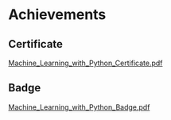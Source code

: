 

# Achievements
## Certificate
[Machine_Learning_with_Python_Certificate.pdf](https://prod-files-secure.s3.us-west-2.amazonaws.com/03e82b26-cccb-4906-bb56-adabcbdc0655/0f35a87e-0c16-48ac-af62-4e4cc34c6a19/Machine_Learning_with_Python_Certificate.pdf?X-Amz-Algorithm=AWS4-HMAC-SHA256&X-Amz-Content-Sha256=UNSIGNED-PAYLOAD&X-Amz-Credential=ASIAZI2LB4666PSKUIXB%2F20250205%2Fus-west-2%2Fs3%2Faws4_request&X-Amz-Date=20250205T211407Z&X-Amz-Expires=3600&X-Amz-Security-Token=IQoJb3JpZ2luX2VjEDIaCXVzLXdlc3QtMiJHMEUCIBZwSBdu4O5YRcCAuuD2Tgrd%2BGbNu0Zu%2FXiqcBoYfwAuAiEAzcidKA7fWU%2FP4RoBNFXuDdYlFDrp9Tn5DZNmVylGk8Mq%2FwMIShAAGgw2Mzc0MjMxODM4MDUiDEreoknrNe1NKADtCCrcAz8r7phiq%2BTvQQZN7%2B1oghjvhg0Q%2Fc6td73eswf4d3GgSLwkyqWB1OmZdAo081YzVjA%2F%2BumJ%2FxBxC2EmiaVDNC1FF4yJ4Md9eNiX4DDWOQGfjNZjaGO2GwjOsyZoQSEWcoZVrTs1ojmbJZSUsDL3Om%2FuuQYKZ0xa2E2isDBgYz36FtB7MAhodEQtCUIz8btxszuyhEi3huplBEcZ6LTPHZxH6jRudYl4sO73trHsaFyDx%2BGE8U4X8JgMCYWxF%2FeuXgBpjtbHdjTasVcRxdsJzqHPulrumysvb0CxB6y%2FRxTt4OJ5hb3o8VNxqlx03UN6PWs%2BS%2Fw%2F9xoL%2Fdtism2dYo8ZwYJ%2FKhzH3F4jEU0z5y8cR3czMBkqlwES4%2F0s5NfPOXVqzR%2Fj8LcdPuVEQgrOiPB7U8GicSSuZLFeQcuNYLHDUCw0v3vL70X%2FHD9m7vAd%2FCf7wZBzNaFv89YEdVknsicXiDizzAE59zXwl6tPz8B%2FLx0tgLFgSd0Oya8Ep1dJ1Sgoghp509NmYPpO3CFvlNyf4aJd9qNrYtdn%2FwVAIaQ5TJvQEDv6fxQ%2F6lU90e4ejoWniAAHucG6TbC8ayN%2FSx2YVcIamLC6mcNbZeqbKr13OeNJn7OYzL962%2FrXMPq6jr0GOqUBIhGkXVuz23WJaMRpw%2BafDJtWBoMb90NLmc3a3FGX52ouLjHnSWxawDesjsIQXJFm41tiHsvjKiNEASrg6iquL4vbBwYrItZlEqUCNeqsOuwto99MZEIq9pg26EoGdO3xKoMeQP2hTgbcxSjOJYbEB5SJ0xwG9sob%2FkynF%2Bly0%2B7e8R%2F2X9U3PyAmnrvqFnIQhePiZGabQI7YXxb8bSJHCJLZxdD7&X-Amz-Signature=3a0ff6c24ceadce05f2de93b0736e419c6b9afeebeb4dda351ac2c77d3e9a9f3&X-Amz-SignedHeaders=host&x-id=GetObject)
## Badge
[Machine_Learning_with_Python_Badge.pdf](https://prod-files-secure.s3.us-west-2.amazonaws.com/03e82b26-cccb-4906-bb56-adabcbdc0655/ff622a22-73d6-44e3-9c7b-e89a8e61b7aa/Machine_Learning_with_Python_Badge.pdf?X-Amz-Algorithm=AWS4-HMAC-SHA256&X-Amz-Content-Sha256=UNSIGNED-PAYLOAD&X-Amz-Credential=ASIAZI2LB4666PSKUIXB%2F20250205%2Fus-west-2%2Fs3%2Faws4_request&X-Amz-Date=20250205T211407Z&X-Amz-Expires=3600&X-Amz-Security-Token=IQoJb3JpZ2luX2VjEDIaCXVzLXdlc3QtMiJHMEUCIBZwSBdu4O5YRcCAuuD2Tgrd%2BGbNu0Zu%2FXiqcBoYfwAuAiEAzcidKA7fWU%2FP4RoBNFXuDdYlFDrp9Tn5DZNmVylGk8Mq%2FwMIShAAGgw2Mzc0MjMxODM4MDUiDEreoknrNe1NKADtCCrcAz8r7phiq%2BTvQQZN7%2B1oghjvhg0Q%2Fc6td73eswf4d3GgSLwkyqWB1OmZdAo081YzVjA%2F%2BumJ%2FxBxC2EmiaVDNC1FF4yJ4Md9eNiX4DDWOQGfjNZjaGO2GwjOsyZoQSEWcoZVrTs1ojmbJZSUsDL3Om%2FuuQYKZ0xa2E2isDBgYz36FtB7MAhodEQtCUIz8btxszuyhEi3huplBEcZ6LTPHZxH6jRudYl4sO73trHsaFyDx%2BGE8U4X8JgMCYWxF%2FeuXgBpjtbHdjTasVcRxdsJzqHPulrumysvb0CxB6y%2FRxTt4OJ5hb3o8VNxqlx03UN6PWs%2BS%2Fw%2F9xoL%2Fdtism2dYo8ZwYJ%2FKhzH3F4jEU0z5y8cR3czMBkqlwES4%2F0s5NfPOXVqzR%2Fj8LcdPuVEQgrOiPB7U8GicSSuZLFeQcuNYLHDUCw0v3vL70X%2FHD9m7vAd%2FCf7wZBzNaFv89YEdVknsicXiDizzAE59zXwl6tPz8B%2FLx0tgLFgSd0Oya8Ep1dJ1Sgoghp509NmYPpO3CFvlNyf4aJd9qNrYtdn%2FwVAIaQ5TJvQEDv6fxQ%2F6lU90e4ejoWniAAHucG6TbC8ayN%2FSx2YVcIamLC6mcNbZeqbKr13OeNJn7OYzL962%2FrXMPq6jr0GOqUBIhGkXVuz23WJaMRpw%2BafDJtWBoMb90NLmc3a3FGX52ouLjHnSWxawDesjsIQXJFm41tiHsvjKiNEASrg6iquL4vbBwYrItZlEqUCNeqsOuwto99MZEIq9pg26EoGdO3xKoMeQP2hTgbcxSjOJYbEB5SJ0xwG9sob%2FkynF%2Bly0%2B7e8R%2F2X9U3PyAmnrvqFnIQhePiZGabQI7YXxb8bSJHCJLZxdD7&X-Amz-Signature=149c887598b9032206a10eaf5257b4cc22174a74a34591b3a7c0403a2db12e11&X-Amz-SignedHeaders=host&x-id=GetObject)